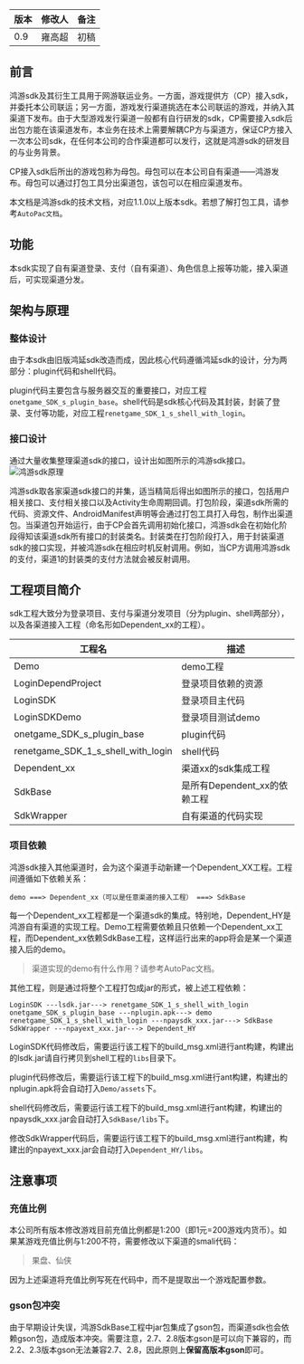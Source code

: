 
版本 | 修改人 | 备注
|---|---|---
0.9 | 雍高超 | 初稿 



## 前言
鸿游sdk及其衍生工具用于网游联运业务。一方面，游戏提供方（CP）接入sdk，并委托本公司联运；另一方面，游戏发行渠道挑选在本公司联运的游戏，并纳入其渠道下发布。由于大型游戏发行渠道一般都有自行研发的sdk，CP需要接入sdk后出包方能在该渠道发布，本业务在技术上需要解耦CP方与渠道方，保证CP方接入一次本公司sdk，在任何本公司的合作渠道都可以发行，这就是鸿游sdk的研发目的与业务背景。

CP接入sdk后所出的游戏包称为母包。母包可以在本公司自有渠道——鸿游发布。母包可以通过打包工具分出渠道包，该包可以在相应渠道发布。

本文档是鸿游sdk的技术文档，对应1.1.0以上版本sdk。若想了解打包工具，请参考```AutoPac文档```。

## 功能
本sdk实现了自有渠道登录、支付（自有渠道）、角色信息上报等功能，接入渠道后，可实现渠道分发。

## 架构与原理

### 整体设计
由于本sdk由旧版鸿延sdk改造而成，因此核心代码遵循鸿延sdk的设计，分为两部分：plugin代码和shell代码。

plugin代码主要包含与服务器交互的重要接口，对应工程`onetgame_SDK_s_plugin_base`。shell代码是sdk核心代码及其封装，封装了登录、支付等功能，对应工程`renetgame_SDK_1_s_shell_with_login`。

### 接口设计

通过大量收集整理渠道sdk的接口，设计出如图所示的鸿游sdk接口。
![鸿游sdk原理](http://i4.piimg.com/1949/7cdbb3a71ff0a63c.png)

鸿游sdk取各家渠道sdk接口的并集，适当精简后得出如图所示的接口，包括用户相关接口、支付相关接口以及Activity生命周期回调。打包阶段，渠道sdk所需的代码、资源文件、AndroidManifest声明等会通过打包工具打入母包，制作出渠道包。当渠道包开始运行，由于CP会首先调用初始化接口，鸿游sdk会在初始化阶段得知该渠道sdk所有接口的封装类名。封装类在打包阶段打入，用于封装渠道sdk的接口实现，并被鸿游sdk在相应时机反射调用。例如，当CP方调用鸿游sdk的支付，渠道1的封装类的支付方法就会被反射调用。

## 工程项目简介

sdk工程大致分为登录项目、支付与渠道分发项目（分为plugin、shell两部分），以及各渠道接入工程（命名形如Dependent_xx的工程）。

工程名 | 描述
---|---
Demo | demo工程
LoginDependProject | 登录项目依赖的资源
LoginSDK | 登录项目主代码
LoginSDKDemo | 登录项目测试demo
onetgame_SDK_s_plugin_base | plugin代码
renetgame_SDK_1_s_shell_with_login | shell代码
Dependent_xx | 渠道xx的sdk集成工程
SdkBase | 是所有Dependent_xx的依赖工程
SdkWrapper | 自有渠道的代码实现

### 项目依赖
鸿游sdk接入其他渠道时，会为这个渠道手动新建一个Dependent_XX工程。工程间遵循如下依赖关系：
```
demo ===> Dependent_xx（可以是任意渠道的接入工程） ===> SdkBase
```

每一个Dependent_xx工程都是一个渠道sdk的集成。特别地，Dependent_HY是鸿游自有渠道的实现工程。Demo工程需要依赖且只依赖一个Dependent_xx工程，而Dependent_xx依赖SdkBase工程，这样运行出来的app将会是某一个渠道接入后的demo。

> 渠道实现的demo有什么作用？请参考AutoPac文档。

其他工程，则是通过将整个工程打包成jar的形式，被上述工程依赖：

```
LoginSDK ---lsdk.jar---> renetgame_SDK_1_s_shell_with_login
onetgame_SDK_s_plugin_base ---nplugin.apk---> demo
renetgame_SDK_1_s_shell_with_login ---npaysdk_xxx.jar---> SdkBase
SdkWrapper ---npayext_xxx.jar---> Dependent_HY
```

LoginSDK代码修改后，需要运行该工程下的build_msg.xml进行ant构建，构建出的lsdk.jar请自行拷贝到shell工程的`libs`目录下。

plugin代码修改后，需要运行该工程下的build_msg.xml进行ant构建，构建出的nplugin.apk将会自动打入`Demo/assets`下。

shell代码修改后，需要运行该工程下的build_msg.xml进行ant构建，构建出的npaysdk_xxx.jar会自动打入`SdkBase/libs`下。

修改SdkWrapper代码后，需要运行该工程下的build_msg.xml进行ant构建，构建出的npayext_xxx.jar会自动打入`Dependent_HY/libs`。

## 注意事项

### 充值比例
本公司所有版本修改游戏目前充值比例都是1:200（即1元=200游戏内货币）。如果某游戏充值比例与1:200不符，需要修改以下渠道的smali代码：

> 果盘、仙侠

因为上述渠道将充值比例写死在代码中，而不是提取出一个游戏配置参数。

### gson包冲突
由于早期设计失误，鸿游SdkBase工程中jar包集成了gson包，而渠道sdk也会依赖gson包，造成版本冲突。需要注意，2.7、2.8版本gson是可以向下兼容的，而2.2、2.3版本gson无法兼容2.7、2.8，因此原则上**保留高版本gson**即可。






